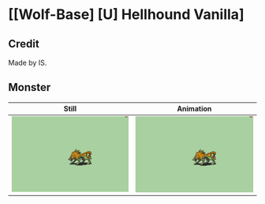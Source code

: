 # [\[Wolf-Base\] \[U\] Hellhound Vanilla]

## Credit

Made by IS.
	
## Monster

| Still | Animation |
| :---: | :-------: |
| ![Monster still](./Monster_000.png) | ![Monster animation](./Monster.gif) |
